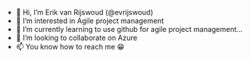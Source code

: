 - 👋 Hi, I’m Erik van Rijswoud (@evrijswoud)
- 👀 I’m interested in Agile project management
- 🌱 I’m currently learning to use github for agile project management...
- 💞️ I’m looking to collaborate on Azure 
- 📫 You know how to reach me 😁

<!---
evrijswoud/evrijswoud is a ✨ special ✨ repository because its `README.md` (this file) appears on your GitHub profile.
You can click the Preview link to take a look at your changes.
--->
